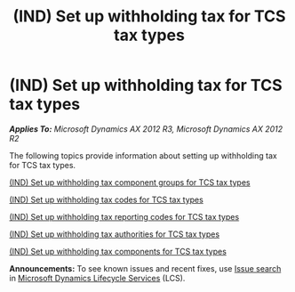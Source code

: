 ﻿---
title: (IND) Set up withholding tax for TCS tax types
TOCTitle: (IND) Set up withholding tax for TCS tax types
ms:assetid: 3c5a1383-8637-4af9-a4fc-da3264f7f928
ms:mtpsurl: https://technet.microsoft.com/en-us/library/JJ664638(v=AX.60)
ms:contentKeyID: 49385715
ms.date: 04/18/2014
mtps_version: v=AX.60
---

# (IND) Set up withholding tax for TCS tax types 


_**Applies To:** Microsoft Dynamics AX 2012 R3, Microsoft Dynamics AX 2012 R2_

The following topics provide information about setting up withholding tax for TCS tax types.

[(IND) Set up withholding tax component groups for TCS tax types](ind-set-up-withholding-tax-component-groups-for-tcs-tax-types.md)

[(IND) Set up withholding tax codes for TCS tax types](ind-set-up-withholding-tax-codes-for-tcs-tax-types.md)

[(IND) Set up withholding tax reporting codes for TCS tax types](ind-set-up-withholding-tax-reporting-codes-for-tcs-tax-types.md)

[(IND) Set up withholding tax authorities for TCS tax types](ind-set-up-withholding-tax-authorities-for-tcs-tax-types.md)

[(IND) Set up withholding tax components for TCS tax types](ind-set-up-withholding-tax-components-for-tcs-tax-types.md)

  
**Announcements:** To see known issues and recent fixes, use [Issue search](http://go.microsoft.com/fwlink/?linkid=389258) in [Microsoft Dynamics Lifecycle Services](http://go.microsoft.com/fwlink/?linkid=306505) (LCS).

